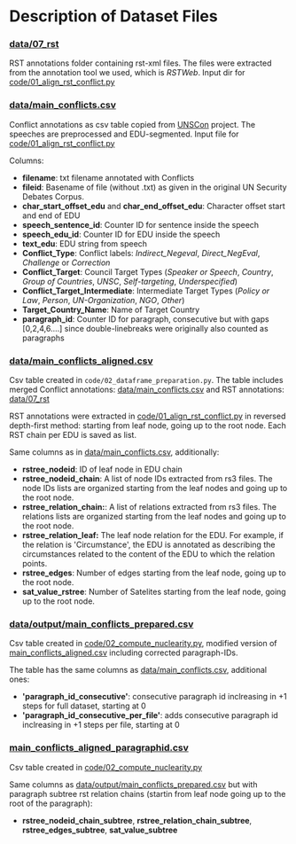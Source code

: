 # Description of Dataset Files
### [data/07_rst](07_rst)  
RST annotations folder containing rst-xml files. The files were extracted from the annotation tool we used, which is *RSTWeb*.
Input dir for [code/01_align_rst_conflict.py](..%2Fcode%2F01_align_rst_conflict.py) 

### [data/main_conflicts.csv](main_conflicts.csv)
Conflict annotations as csv table copied from [UNSCon](https://github.com/linatal/UNSCon/tree/main) project. The speeches are preprocessed and EDU-segmented. 
Input file for [code/01_align_rst_conflict.py](..%2Fcode%2F01_align_rst_conflict.py) 

Columns:
* **filename**: txt filename annotated with Conflicts
* **fileid**: Basename of file (without .txt) as given in the original UN Security Debates Corpus.
* **char_start_offset_edu** and **char_end_offset_edu**: Character offset start and end of EDU
* **speech_sentence_id**: Counter ID for sentence inside the speech
* **speech_edu_id**: Counter ID for EDU inside the speech
* **text_edu**: EDU string from speech
* **Conflict_Type**: Conflict labels: *Indirect_Negeval*, *Direct_NegEval*, *Challenge* or *Correction*
* **Conflict_Target**: Council Target Types (*Speaker or Speech*, *Country*, *Group of Countries*, *UNSC*, 
*Self-targeting*, *Underspecified*)
* **Conflict_Target_Intermediate**: Intermediate Target Types (*Policy or Law*, *Person*, *UN-Organization*, *NGO*, *Other*)
* **Target_Country_Name**: Name of Target Country
* **paragraph_id**: Counter ID for paragraph, consecutive but with gaps [0,2,4,6....] since double-linebreaks were originally also counted as paragraphs

### [data/main_conflicts_aligned.csv](main_conflicts_aligned.csv)
Csv table created in ``code/02_dataframe_preparation.py``. The table includes merged Conflict annotations: [data/main_conflicts.csv](main_conflicts.csv) and RST annotations: [data/07_rst](07_rst) 

RST annotations were extracted in [code/01_align_rst_conflict.py](..%2Fcode%2F01_align_rst_conflict.py) in reversed depth-first method: starting from leaf node, going up to the root node. 
Each RST chain per EDU is saved as list.

Same columns as in [data/main_conflicts.csv](main_conflicts.csv), additionally: 
* **rstree_nodeid**: ID of leaf node in EDU chain
* **rstree_nodeid_chain**: A list of node IDs extracted from rs3 files. The node IDs lists are organized starting from the leaf nodes and going up to the root node.
* **rstree_relation_chain:**: A list of relations extracted from rs3 files. The relations lists are organized starting from the leaf nodes and going up to the root node.
* **rstree_relation_leaf:** The leaf node relation for the EDU. For example, if the relation is 'Circumstance', the EDU is annotated as describing the circumstances related to the content of the EDU to which the relation points.
* **rstree_edges**: Number of edges starting from the leaf node, going up to the root node.
* **sat_value_rstree**: Number of Satelites starting from the leaf node, going up to the root node.

### [data/output/main_conflicts_prepared.csv](output%2Fmain_conflicts_prepared.csv)
Csv table created in [code/02_compute_nuclearity.py](..%2Fcode%2F02_compute_nuclearity.py), modified version of [main_conflicts_aligned.csv](main_conflicts_aligned.csv) including corrected paragraph-IDs.

The table has the same columns as [data/main_conflicts.csv](main_conflicts.csv), additional ones:  
* **'paragraph_id_consecutive'**: consecutive paragraph id inclreasing in +1 steps for full dataset, starting at 0
* **'paragraph_id_consecutive_per_file'**: adds consecutive paragraph id inclreasing in +1 steps per file, starting at 0

### [main_conflicts_aligned_paragraphid.csv](output%2Fmain_conflicts_aligned_paragraphid.csv)
Csv table created in [code/02_compute_nuclearity.py](..%2Fcode%2F02_compute_nuclearity.py)

Same columns as [data/output/main_conflicts_prepared.csv](output%2Fmain_conflicts_prepared.csv) but with paragraph subtree rst relation chains (startin from leaf node going up to the root of the paragraph):
* **rstree_nodeid_chain_subtree**, **rstree_relation_chain_subtree**, **rstree_edges_subtree**, **sat_value_subtree**